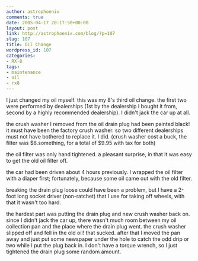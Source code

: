 ```yaml
---
author: astrophoenix
comments: true
date: 2005-04-17 20:17:50+00:00
layout: post
link: http://astrophoenix.com/blog/?p=107
slug: 107
title: Oil Change
wordpress_id: 107
categories:
- RX-8
tags:
- maintenance
- oil
- rx8
---
```


I just changed my oil myself. this was my 8's third oil change. the first two were performed by dealerships (1st by the dealership I bought it from, second by a highly recommended dealership). I didn't jack the car up at all.

the crush washer I removed from the oil drain plug had been painted black! it must have been the factory crush washer. so two different dealerships must not have bothered to replace it. I did. (crush washer cost a buck, the filter was $8.something, for a total of $9.95 with tax for both)

the oil filter was only hand tightened. a pleasant surprise, in that it was easy to get the old oil filter off.

the car had been driven about 4 hours previously. I wrapped the oil filter with a diaper first; fortunately, because some oil came out with the old filter.

breaking the drain plug loose could have been a problem, but I have a 2-foot long socket driver (non-ratchet) that I use for taking off wheels, with that it wasn't too hard.

the hardest part was putting the drain plug and new crush washer back on. since I didn't jack the car up, there wasn't much room between my oil collection pan and the place where the drain plug went. the crush washer slipped off and fell in the old oil! that sucked. after that I moved the pan away and just put some newspaper under the hole to catch the odd drip or two while I put the plug back in. I don't have a torque wrench, so I just tightened the drain plug some random amount.
